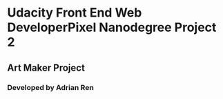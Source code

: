 # Udacity Front End Web DeveloperPixel Nanodegree Project 2

## Art Maker Project

### Developed by Adrian Ren
